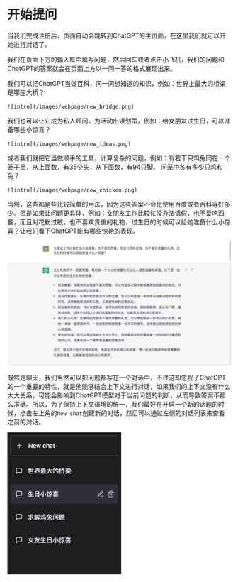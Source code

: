 # 开始提问

当我们完成注册后，页面自动会跳转到ChatGPT的主页面，在这里我们就可以开始进行对话了。

我们在页面下方的输入框中填写问题，然后回车或者点击小飞机，我们的问题和ChatGPT的答案就会在页面上方以一问一答的格式展现出来。

我们可以把ChatGPT当做百科，问一问想知道的知识，例如：世界上最大的桥梁是哪座大桥？

    ![intro](/images/webpage/new_bridge.png)

我们也可以让它成为私人顾问，为活动出谋划策，例如：给女朋友过生日，可以准备哪些小惊喜？

    ![intro](/images/webpage/new_ideas.png)

或者我们就把它当做顺手的工具，计算复杂的问题，例如：有若干只鸡兔同在一个笼子里，从上面数，有35个头，从下面数，有94只脚。 问笼中各有多少只鸡和兔？

    ![intro](/images/webpage/new_chicken.png)

当然，这些都是些比较简单的用法，因为这些答案不会比使用百度或者百科等好多少。但是如果让问题更具体，例如：女朋友工作比较忙没办法请假，也不爱吃西餐，而且对花粉过敏，也不喜欢贵重的礼物，过生日的时候可以给她准备什么小惊喜？让我们看下ChatGPT能有哪些惊艳的表现。

![intro](/images/webpage/new_girlfriend.png)

既然是聊天，我们当然可以把问题都写在一个对话中，不过这却忽视了ChatGPT的一个重要的特性，就是他能够结合上下文进行对话，如果我们的上下文没有什么太大关系，可能会影响到ChatGPT模型对于当前问题的判断，从而导致答案不那么准确。所以，为了保持上下文语境的统一，我们最好在开启一个新的话题的时候，点击左上角的```New chat```创建新的对话，然后可以通过左侧的对话列表来查看之前的对话。

![intro](/images/webpage/new_chatlist.png)

